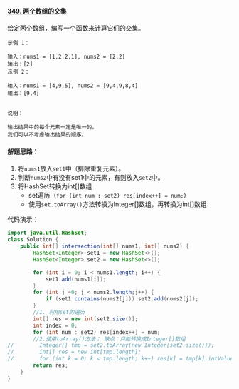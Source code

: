 #### [349. 两个数组的交集](https://leetcode-cn.com/problems/intersection-of-two-arrays/)

给定两个数组，编写一个函数来计算它们的交集。

```
示例 1：

输入：nums1 = [1,2,2,1], nums2 = [2,2]
输出：[2]
示例 2：

输入：nums1 = [4,9,5], nums2 = [9,4,9,8,4]
输出：[9,4]


说明：

输出结果中的每个元素一定是唯一的。
我们可以不考虑输出结果的顺序。
```

#### 解题思路：

1. 将`nums1`放入`set1`中（排除重复元素）。
2. 判断`nums2`中有没有set1中的元素，有则放入`set2`中。
3. 将HashSet转换为int[]数组
   - set遍历（`for (int num : set2) res[index++] = num;`）
   - 使用`set.toArray()`方法转换为Integer[]数组，再转换为int[]数组

代码演示：

```java
import java.util.HashSet;
class Solution {
    public int[] intersection(int[] nums1, int[] nums2) {
        HashSet<Integer> set1 = new HashSet<>();
        HashSet<Integer> set2 = new HashSet<>();

        for (int i = 0; i < nums1.length; i++) {
            set1.add(nums1[i]);
        }
        for (int j =0; j < nums2.length;j++) {
            if (set1.contains(nums2[j])) set2.add(nums2[j]);
        }
        //1. 利用set的遍历
        int[] res = new int[set2.size()];
        int index = 0;
        for (int num : set2) res[index++] = num;
        //2.使用toArray()方法； 缺点：只能转换成Integer[]数组
//        Integer[] tmp = set2.toArray(new Integer[set2.size()]);
//        int[] res = new int[tmp.length];
//        for (int k = 0; k < tmp.length; k++) res[k] = tmp[k].intValue();
        return res;
    }
}
```

